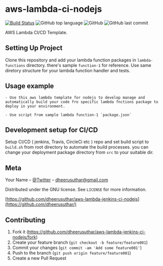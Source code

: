 # aws-lambda-ci-nodejs

[![Build Status](https://travis-ci.org/dheerusuthar/aws-lambda-jenkins-ci-nodejs.svg?branch=master)](https://travis-ci.org/dheerusuthar/aws-lambda-jenkins-ci-nodejs)
![GitHub top language](https://img.shields.io/github/languages/top/dheerusuthar/aws-lambda-jenkins-ci-nodejs)
![GitHub](https://img.shields.io/github/license/dheerusuthar/aws-lambda-jenkins-ci-nodejs)
![GitHub last commit](https://img.shields.io/github/last-commit/dheerusuthar/aws-lambda-jenkins-ci-nodejs)

AWS Lambda CI/CD Template.

## Setting Up Project

Clone this repository and add your lambda function packages in `lambda-functions` directory. there's sample `function-1` for reference.
Use same diretory structure for your lambda function handler and tests.


## Usage example

    - Use this aws lambda template for nodejs to develop manage and automatically build your code fro specific lambda fnctions package to deploy in your environment.

    - Use script from sample lambda function-1 `package.json`


## Development setup for CI/CD

Setup CI/CD ( jenkins, Travis, CircleCi etc ) repo and set build script to `build.sh` from root directory to automate the build processes. you can change your deployment package directory from `src` to your suitable dir.

## Meta

Your Name – [@Twitter](https://twitter.com/AnotherMarwari) – dheerusuthar@gmail.com

Distributed under the GNU license. See ``LICENSE`` for more information.

[https://github.com/dheerusuthar/aws-lambda-jenkins-ci-nodejs](https://github.com/dheerusuthar/)

## Contributing

1. Fork it (<https://github.com/dheerusuthar/aws-lambda-jenkins-ci-nodejs/fork>)
2. Create your feature branch (`git checkout -b feature/feature001`)
3. Commit your changes (`git commit -am 'Add some feature001'`)
4. Push to the branch (`git push origin feature/feature001`)
5. Create a new Pull Request